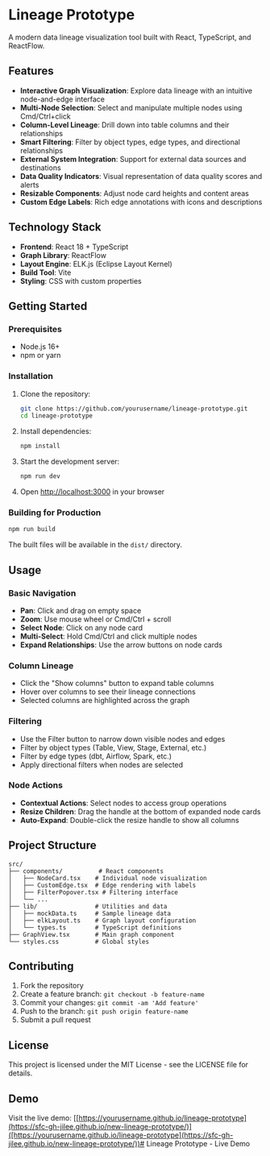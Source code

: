 # Lineage Prototype

A modern data lineage visualization tool built with React, TypeScript, and ReactFlow.

## Features

- **Interactive Graph Visualization**: Explore data lineage with an intuitive node-and-edge interface
- **Multi-Node Selection**: Select and manipulate multiple nodes using Cmd/Ctrl+click
- **Column-Level Lineage**: Drill down into table columns and their relationships
- **Smart Filtering**: Filter by object types, edge types, and directional relationships
- **External System Integration**: Support for external data sources and destinations
- **Data Quality Indicators**: Visual representation of data quality scores and alerts
- **Resizable Components**: Adjust node card heights and content areas
- **Custom Edge Labels**: Rich edge annotations with icons and descriptions

## Technology Stack

- **Frontend**: React 18 + TypeScript
- **Graph Library**: ReactFlow
- **Layout Engine**: ELK.js (Eclipse Layout Kernel)
- **Build Tool**: Vite
- **Styling**: CSS with custom properties

## Getting Started

### Prerequisites

- Node.js 16+ 
- npm or yarn

### Installation

1. Clone the repository:
   ```bash
   git clone https://github.com/yourusername/lineage-prototype.git
   cd lineage-prototype
   ```

2. Install dependencies:
   ```bash
   npm install
   ```

3. Start the development server:
   ```bash
   npm run dev
   ```

4. Open [http://localhost:3000](http://localhost:3000) in your browser

### Building for Production

```bash
npm run build
```

The built files will be available in the `dist/` directory.

## Usage

### Basic Navigation

- **Pan**: Click and drag on empty space
- **Zoom**: Use mouse wheel or Cmd/Ctrl + scroll
- **Select Node**: Click on any node card
- **Multi-Select**: Hold Cmd/Ctrl and click multiple nodes
- **Expand Relationships**: Use the arrow buttons on node cards

### Column Lineage

- Click the "Show columns" button to expand table columns
- Hover over columns to see their lineage connections
- Selected columns are highlighted across the graph

### Filtering

- Use the Filter button to narrow down visible nodes and edges
- Filter by object types (Table, View, Stage, External, etc.)
- Filter by edge types (dbt, Airflow, Spark, etc.)
- Apply directional filters when nodes are selected

### Node Actions

- **Contextual Actions**: Select nodes to access group operations
- **Resize Children**: Drag the handle at the bottom of expanded node cards
- **Auto-Expand**: Double-click the resize handle to show all columns

## Project Structure

```
src/
├── components/          # React components
│   ├── NodeCard.tsx    # Individual node visualization
│   ├── CustomEdge.tsx  # Edge rendering with labels
│   ├── FilterPopover.tsx # Filtering interface
│   └── ...
├── lib/                # Utilities and data
│   ├── mockData.ts     # Sample lineage data
│   ├── elkLayout.ts    # Graph layout configuration
│   └── types.ts        # TypeScript definitions
├── GraphView.tsx       # Main graph component
└── styles.css          # Global styles
```

## Contributing

1. Fork the repository
2. Create a feature branch: `git checkout -b feature-name`
3. Commit your changes: `git commit -am 'Add feature'`
4. Push to the branch: `git push origin feature-name`
5. Submit a pull request

## License

This project is licensed under the MIT License - see the LICENSE file for details.

## Demo

Visit the live demo: [[https://yourusername.github.io/lineage-prototype](https://sfc-gh-jilee.github.io/new-lineage-prototype/)]([https://yourusername.github.io/lineage-prototype](https://sfc-gh-jilee.github.io/new-lineage-prototype/))# Lineage Prototype - Live Demo
